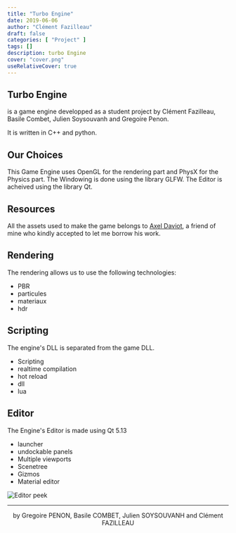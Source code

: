 ```yaml
---
title: "Turbo Engine"
date: 2019-06-06
author: "Clément Fazilleau"
draft: false
categories: [ "Project" ]
tags: []
description: turbo Engine
cover: "cover.png"
useRelativeCover: true
---
```


## Turbo Engine

is a game engine developped as a student project by Clément Fazilleau, Basile Combet, Julien Soysouvanh and Gregoire Penon.

It is written in C++ and python.

## Our Choices

This Game Engine uses OpenGL for the rendering part and PhysX for the Physics part.
The Windowing is done using the library GLFW.
The Editor is acheived using the library Qt.

## Resources

All the assets used to make the game belongs to [Axel Daviot](https://www.artstation.com/dafty9), a friend of mine who kindly accepted to let me borrow his work.

## Rendering

The rendering allows us to use the following technologies:

- PBR
- particules
- materiaux
- hdr

## Scripting

The engine's DLL is separated from the game DLL.

- Scripting
- realtime compilation
- hot reload
- dll
- lua

## Editor

The Engine's Editor is made using Qt 5.13

- launcher
- undockable panels
- Multiple viewports
- Scenetree
- Gizmos
- Material editor

![Editor peek](cover.png)

------

<div align="center">by Gregoire PENON, Basile COMBET, Julien SOYSOUVANH and Clément FAZILLEAU</div>